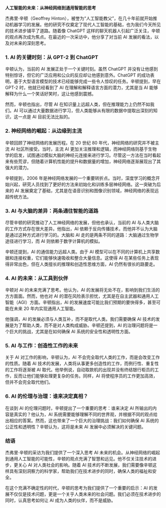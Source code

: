 **人工智能的未来：从神经网络到通用智能的思考**

杰弗里·辛顿（Geoffrey Hinton），被誉为“人工智能教父”，在几十年前就开始推动机器学习的发展。他的研究不仅奠定了现代人工智能的基础，也为我们今天所见的技术进步铺平了道路。随着像 ChatGPT 这样的聊天机器人引起广泛关注，辛顿的观点再次成为焦点。在最近的一次采访中，他分享了对当前 AI 发展的看法，以及对未来的深刻思考。

### 1. **AI 的关键时刻：从 GPT-2 到 ChatGPT**

辛顿认为，当前的 AI 发展正处于一个关键时刻。虽然 ChatGPT 并没有让他感到特别惊讶，但它的广泛应用和公众的反应却让他感到意外。ChatGPT 的成功表明，基于大型语言模型的技术已经能够完成一些令人惊叹的任务。辛顿提到，早在 GPT-2 时，他就已经看到了 AI 在理解和解释语言方面的潜力，尤其是当 AI 能够解释为什么一个笑话好笑时，这让他感到震撼。

然而，辛顿也指出，尽管 AI 在知识量上远超人类，但在推理能力上仍然不如我们。AI 可以通过大量数据进行学习，但人类能够从有限的数据中提取出深刻的知识，这一点是 AI 目前无法比拟的。

### 2. **神经网络的崛起：从边缘到主流**

辛顿回顾了神经网络的发展历程。在 20 世纪 80 年代，神经网络的研究并不被主流 AI 社区所接受。当时，主流 AI 更加关注推理和逻辑，而神经网络则基于生物学的启发，试图通过模拟大脑的神经元连接来进行学习。尽管这一方法在当时看起来有些荒谬，但随着计算机性能的提升和数据量的增加，神经网络逐渐展现出了其强大的潜力。

辛顿提到，2006 年是神经网络发展的一个重要转折点。当时，深度学习的概念开始兴起，研究人员找到了更好的方法来初始化和训练多层神经网络。这一突破为后来的 AI 发展奠定了基础，尤其是在语音识别和图像识别领域，神经网络的表现远超传统方法。

### 3. **AI 与大脑的差异：两条通往智能的道路**

尽管辛顿的研究推动了人工神经网络的发展，但他也承认，当前的 AI 与人类大脑的工作方式存在很大差异。他指出，AI 依赖于反向传播技术，而他并不认为大脑是通过这种方式进行学习的。大脑和 AI 走的是两条不同的道路：大脑通过生物学途径进行学习，而 AI 则依赖于数字计算机的模拟。

辛顿还提到，AI 的通信能力远超人类。由于 AI 模型可以在不同的计算机上共享数据和连接权重，它们能够快速吸收和整合大量信息。这使得 AI 在某些任务上表现得非常出色，但在人类擅长的推理和创造性思维方面，AI 仍然有很长的路要走。

### 4. **AI 的未来：从工具到伙伴**

辛顿对 AI 的未来充满了思考。他认为，AI 的发展将无处不在，影响到我们生活的方方面面。然而，他也对 AI 的潜在风险表示担忧，尤其是在自主武器和通用人工智能（AGI）方面。辛顿指出，AI 的发展速度可能比我们预期的要快得多，甚至可能在未来 20 年内实现通用人工智能。

他强调，AI 的发展必须与人类互补，而不是取代人类。我们需要确保 AI 技术的发展是为了帮助人类，而不是对人类构成威胁。辛顿还提到，AI 的治理问题将是一个巨大的挑战，尤其是在如何确保 AI 系统的安全性和透明性方面。

### 5. **AI 与工作：创造性工作的未来**

关于 AI 对工作的影响，辛顿认为，AI 不会完全取代人类的工作，而是会改变工作的性质。随着 AI 技术的发展，人类将从事更多创造性的工作，而例行性、重复性的工作将逐渐被 AI 取代。他举例说，自动取款机的出现并没有终结银行柜员的工作，反而让他们能够处理更复杂的任务。同样，AI 将使程序员的工作更加高效，但并不会完全取代他们。

### 6. **AI 的伦理与治理：谁来决定真相？**

在谈到 AI 的伦理问题时，辛顿提出了一个重要的思考：谁来决定 AI 所输出的内容是真实的？他认为，AI 系统需要能够理解不同的世界观，并根据不同的观点给出相应的答案。然而，这也带来了一个巨大的治理挑战：我们如何确保 AI 系统的公正性和透明性？辛顿认为，这将是未来 AI 发展中必须解决的关键问题。

### 结语

杰弗里·辛顿的采访为我们提供了一个深入思考 AI 未来的机会。从神经网络的崛起到通用人工智能的可能性，辛顿的观点充满了智慧和远见。他不仅关注技术的进步，更关心 AI 对人类社会的影响。随着 AI 技术的不断发展，我们需要像辛顿这样具有深刻洞察力的科学家，帮助我们在技术进步的同时，确保人类的福祉和安全。

在这个充满不确定性的时代，辛顿的思考为我们提供了一个重要的启示：AI 的发展不仅仅是技术问题，更是一个关乎人类未来的社会问题。我们必须在技术进步的同时，认真思考如何让 AI 成为人类的伙伴，而不是威胁。
